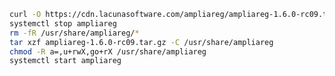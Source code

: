 ﻿```sh
curl -O https://cdn.lacunasoftware.com/ampliareg/ampliareg-1.6.0-rc09.tar.gz
systemctl stop ampliareg
rm -fR /usr/share/ampliareg/*
tar xzf ampliareg-1.6.0-rc09.tar.gz -C /usr/share/ampliareg
chmod -R a=,u+rwX,go+rX /usr/share/ampliareg
systemctl start ampliareg
```
